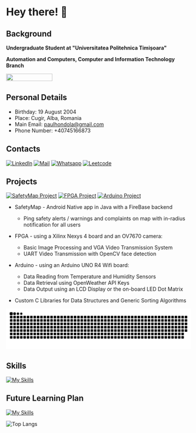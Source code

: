 # Hey there! 👋

## Background

**Undergraduate Student at "Universitatea Politehnica Timișoara"**

**Automation and Computers, Computer and Information Technology Branch**

<img src="https://acceleratefuturehei.eu/wp-content/uploads/2023/03/sigla-scurta_cu-scris-01.png" width=50% height=50%>

## Personal Details

- Birthday: 19 August 2004
- Place: Cugir, Alba, Romania
- Main Email: <paulhondola@gmail.com>
- Phone Number: +40745166873

## Contacts

[![Linkedln](https://img.shields.io/badge/LinkedIn-0077B5?style=flat-square&logo=linkedin&logoColor=white)](https://www.linkedin.com/in/paulhondola)
[![Mail](https://img.shields.io/badge/-Email-c14438?style=flat-square&logo=Gmail&logoColor=white&link=mailto:paulhondola@gmail.com)](mailto:paulhondola@gmail.com)
[![Whatsapp](https://img.shields.io/badge/WhatsApp-277B5?style=flat-square&logo=whatsapp&logoColor=white)](https://wa.me/40745166873)
[![Leetcode](https://img.shields.io/badge/LeetCode-Fa3?style=flat-square&logo=leetcode&logoColor=white)](https://leetcode.com/u/paulhondola/)

## Projects
[![SafetyMap Project](https://img.shields.io/badge/SafetyMap_Project-345?style=flat-square&logo=Github&logoColor=white)](https://github.com/UniHack2024/repositories)
[![FPGA Project](https://img.shields.io/badge/FPGA_Project-345?style=flat-square&logo=Github&logoColor=white)](https://github.com/LD-FPGA-Project/FPGA-Video-Transmission-and-Image-Processing)
[![Arduino Project](https://img.shields.io/badge/Arduino_Project-345?style=flat-square&logo=Github&logoColor=white)](https://github.com/orgs/DEM-Arduino-Project/repositories)

- SafetyMap - Android Native app in Java with a FireBase backend
  - Ping safety alerts / warnings and complaints on map with in-radius notification for all users

- FPGA - using a Xilinx Nexys 4 board and an OV7670 camera:
  - Basic Image Processing and VGA Video Transmission System
  - UART Video Transmission with OpenCV face detection

- Arduino - using an Arduino UNO R4 Wifi board:
  - Data Reading from Temperature and Humidity Sensors
  - Data Retrieval using OpenWeather API Keys
  - Data Output using an LCD Display or the on-board LED Dot Matrix

- Custom C Libraries for Data Structures and Generic Sorting Algorithms

<div align="center">
  <picture>
    <source media="(prefers-color-scheme: dark)" srcset="https://raw.githubusercontent.com/platane/platane/output/github-contribution-grid-snake-dark.svg">
    <source media="(prefers-color-scheme: light)" srcset="https://raw.githubusercontent.com/platane/platane/output/github-contribution-grid-snake.svg">
    <img alt="github contribution grid snake animation" src="https://raw.githubusercontent.com/platane/platane/output/github-contribution-grid-snake.svg">
  </picture>
</div>

## Skills

[![My Skills](https://skillicons.dev/icons?i=c,cpp,cs,py,java,git,bash&perline=7)](https://skillicons.dev)

## Future Learning Plan

[![My Skills](https://skillicons.dev/icons?i=kotlin,swift,dart,flutter,rust,docker,kubernetes&perline=7)](https://skillicons.dev)

![Top Langs](https://github-readme-stats.vercel.app/api/top-langs/?username=paulhondola&layout=compact)
